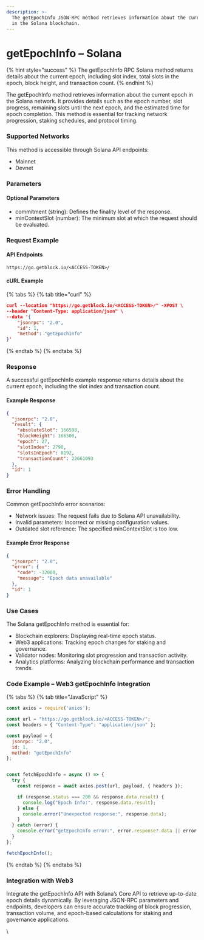 ```yaml
---
description: >-
  The getEpochInfo JSON-RPC method retrieves information about the current epoch
  in the Solana blockchain.
---
```


# getEpochInfo – Solana

{% hint style="success" %}
The getEpochInfo RPC Solana method returns details about the current epoch, including slot index, total slots in the epoch, block height, and transaction count.&#x20;
{% endhint %}

The getEpochInfo method retrieves information about the current epoch in the Solana network. It provides details such as the epoch number, slot progress, remaining slots until the next epoch, and the estimated time for epoch completion. This method is essential for tracking network progression, staking schedules, and protocol timing.

### Supported Networks

This method is accessible through Solana API endpoints:

* Mainnet
* Devnet

### Parameters

#### Optional Parameters

* commitment (string): Defines the finality level of the response.
* minContextSlot (number): The minimum slot at which the request should be evaluated.

### Request Example

#### API Endpoints

```
https://go.getblock.io/<ACCESS-TOKEN>/
```

#### cURL Example

{% tabs %}
{% tab title="curl" %}
```json
curl --location "https://go.getblock.io/<ACCESS-TOKEN>/" -XPOST \
--header "Content-Type: application/json" \
--data '{
    "jsonrpc": "2.0",
    "id": 1,
    "method": "getEpochInfo"
}'
```
{% endtab %}
{% endtabs %}

### Response

A successful getEpochInfo example response returns details about the current epoch, including the slot index and transaction count.

#### Example Response

```json
{
  "jsonrpc": "2.0",
  "result": {
    "absoluteSlot": 166598,
    "blockHeight": 166500,
    "epoch": 27,
    "slotIndex": 2790,
    "slotsInEpoch": 8192,
    "transactionCount": 22661093
  },
  "id": 1
}
```

### Error Handling

Common getEpochInfo error scenarios:

* Network issues: The request fails due to Solana API unavailability.
* Invalid parameters: Incorrect or missing configuration values.
* Outdated slot reference: The specified minContextSlot is too low.

#### Example Error Response

```json
{
  "jsonrpc": "2.0",
  "error": {
    "code": -32000,
    "message": "Epoch data unavailable"
  },
  "id": 1
}
```

### Use Cases

The Solana getEpochInfo method is essential for:

* Blockchain explorers: Displaying real-time epoch status.
* Web3 applications: Tracking epoch changes for staking and governance.
* Validator nodes: Monitoring slot progression and transaction activity.
* Analytics platforms: Analyzing blockchain performance and transaction trends.

### Code Example – Web3 getEpochInfo Integration

{% tabs %}
{% tab title="JavaScript" %}
```javascript
const axios = require('axios');

const url = "https://go.getblock.io/<ACCESS-TOKEN>/"; 
const headers = { "Content-Type": "application/json" };

const payload = {
  jsonrpc: "2.0",
  id: 1,
  method: "getEpochInfo"
};


const fetchEpochInfo = async () => {
  try {
    const response = await axios.post(url, payload, { headers });

    if (response.status === 200 && response.data.result) {
      console.log("Epoch Info:", response.data.result);
    } else {
      console.error("Unexpected response:", response.data);
    }
  } catch (error) {
    console.error("getEpochInfo error:", error.response?.data || error.message);
  }
};

fetchEpochInfo();

```
{% endtab %}
{% endtabs %}

### Integration with Web3

Integrate the getEpochInfo API with Solana’s Core API to retrieve up-to-date epoch details dynamically. By leveraging JSON-RPC parameters and endpoints, developers can ensure accurate tracking of block progression, transaction volume, and epoch-based calculations for staking and governance applications.

\
